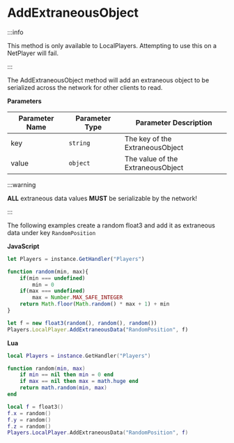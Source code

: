 # AddExtraneousObject

:::info

This method is only available to LocalPlayers. Attempting to use this on a NetPlayer will fail.

:::

The AddExtraneousObject method will add an extraneous object to be serialized across the network for other clients to read.

**Parameters**

Parameter Name | Parameter Type | Parameter Description
--- | --- | ---
key | `string` | The key of the ExtraneousObject
value | `object` | The value of the ExtraneousObject

:::warning

**ALL** extraneous data values **MUST** be serializable by the network!

:::

The following examples create a random float3 and add it as extraneous data under key `RandomPosition`

**JavaScript**
```js
let Players = instance.GetHandler("Players")

function random(min, max){
    if(min === undefined)
        min = 0
    if(max === undefined)
        max = Number.MAX_SAFE_INTEGER
    return Math.floor(Math.random() * max + 1) + min
}

let f = new float3(random(), random(), random())
Players.LocalPlayer.AddExtraneousData("RandomPosition", f)
```

**Lua**
```lua
local Players = instance.GetHandler("Players")

function random(min, max)
    if min == nil then min = 0 end
    if max == nil then max = math.huge end
    return math.random(min, max)
end

local f = float3()
f.x = random()
f.y = random()
f.z = random()
Players.LocalPlayer.AddExtraneousData("RandomPosition", f)
```